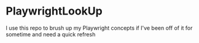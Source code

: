 # PlaywrightLookUp
I use this repo to brush up my Playwright concepts if I've been off of it for sometime and need a quick refresh
